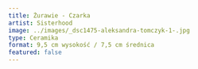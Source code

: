 ```yaml
---
title: Żurawie - Czarka
artist: Sisterhood
image: ../images/_dsc1475-aleksandra-tomczyk-1-.jpg
type: Ceramika
format: 9,5 cm wysokość / 7,5 cm średnica
featured: false
---
```

